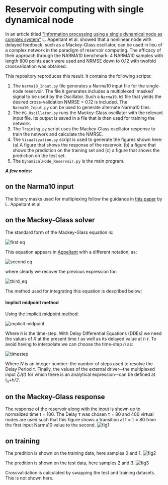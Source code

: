 # Reservoir computing with single dynamical node
In an article titled ["Information processing using a single dynamical node as complex system"](https://www.nature.com/articles/ncomms1476) L. Appeltant et al. showed that a nonlinear node with delayed feedback, such as a Mackey-Glass oscillator, can be used in lieu of a complex network in the paradigm of reservoir computing. The efficacy of their approach through the NARMA10 benchmark: 4 NARMA10 samples with length 800 points each were used and NRMSE down to 0.12 with twofold crossvalidation was obtained.

This repository reproduces this result. It contains the following scripts: 
1. The `Narma10_Input.py` file generates a Narma10 input file for the single-node reservoir. The file it generates includes a multiplexed 'masked' signal to be used by the Oscillator. Such a `Narma10.h5` file that yields the desired cross-validation NMRSE = 0.12 is included. The `Narma10_Input.py` can be used to generate alternate Narma10 files.
2. The `MG_Oscillator.py` runs the Mackey-Glass oscillator with the relevant input file. Its output is saved in a file that is then used for training the network.
3. The `Training.py` script uses the Mackey-Glass oscillator response to train the network and calculate the NMRSE.
4. The `Visualization.py` script is used to generate the figures shown here: (a) A figure that shows the response of the reservoir. (b) a figure that shows the prediction on the training set and (c) a figure that shows the prediction on the test set.
5. The `DynamicalNode_Reservoir.py` is the main program.

**_A few notes:_**

## on the Narma10 input
The binary masks used for multiplexing follow the guidance in [this paper](https://www.nature.com/articles/srep03629) by L. Appeltant et al.

## on the Mackey-Glass solver
The standard form of the Mackey-Glass equation is:

![first eq](https://latex.codecogs.com/gif.latex?\bg_white&space;\large&space;\frac{dx}{dt}&space;=&space;\beta&space;\frac{x(t-\tau)}{1&plus;[x(t-\tau)]^p}-\gamma&space;x(t),\quad\text{with}\quad\gamma,\beta,p>0)

This equation appears in [Appeltant](https://www.nature.com/articles/ncomms1476) with a different notation, as:

![second eq](https://latex.codecogs.com/gif.latex?\bg_white&space;\large&space;\dot{X}(t)=&space;-X(t)&plus;\frac{\eta\cdot[X(t-\tau)&plus;\zeta&space;J(t)]}{1&plus;[X(t-\tau)&plus;\zeta&space;J(t)]^p})

where clearly we recover the previous expression for:

![third_eq](https://latex.codecogs.com/gif.latex?\bg_white&space;\large&space;\gamma&space;=1,&space;\beta&space;=&space;\eta,\quad\text{and}&space;\quad&space;x(t-\tau)&space;\rightarrow&space;X(t-\tau)&plus;\zeta&space;J(t))

The method used for integrating this equation is described below: 

#### Implicit midpoint method
Using the [implicit midpoint method](https://en.wikipedia.org/wiki/Midpoint_method):

![implicit midpoint](https://latex.codecogs.com/gif.latex?\bg_white&space;\large&space;\Bigl(1&plus;\frac{h}{2}\Bigr)X_{n&plus;1}=&space;\Bigl(1-\frac{h}{2}\Bigr)X_n&space;&plus;\frac{\eta\Bigl[X(t_n&plus;\frac{h}{2}-\tau)&plus;\zeta&space;J(t_n&plus;\frac{h}{2})\Bigr]}{1&plus;\Bigl[X(t_n&plus;\frac{h}{2}-\tau)&plus;\zeta&space;J(t_n&plus;\frac{h}{2})\Bigr]^p})

Where _h_ is the time-step. With Delay Differential Equations (DDEs) we need the values of _X_ at the present time _t_ as well as its delayed value at _t-&#964;_. To avoid having to interpolate we can choose the time-step _h_ as:

![timestep](https://latex.codecogs.com/gif.latex?\bg_white&space;\large&space;h&space;=&space;\frac{2\tau}{2N&plus;1}\Rightarrow&space;t_n&plus;\frac{h}{2}-\tau&space;=&space;t_n-Nh)

Where _N_ is an integer number: the number of steps used to resolve the Delay Period _&#964;_. Finally, the values of the external driver--the multiplexed input _&#950;J(t)_ for which there is an analytical expression--can be defined at _t<sub>n</sub>+h/2_.

## on the Mackey-Glass response

The response of the reservoir along with the input is shown up to normalized time t = 100. The Delay &#964; was chosen &#964; = 80 and 400 virtual nodes are used such that this figure shows a transition at t = &#964; = 80 from the first input Narma10 value to the second.
![fig1](https://github.com/mtzoufras/Reservoir_computing_with_a_single_dynamical_node/blob/master/Reservoir_Response.png?raw=true)

## on training

The predition is shown on the training data, here samples 0 and 1.
![fig2](https://github.com/mtzoufras/Reservoir_computing_with_a_single_dynamical_node/blob/master/Train_Dataset.png?raw=true)

The predition is shown on the test data, here samples 2 and 3.
![fig3](https://github.com/mtzoufras/Reservoir_computing_with_a_single_dynamical_node/blob/master/Test_Dataset.png?raw=true)

Crossvalidation is calculated by swapping the test and training datasets. This is not shown here.

